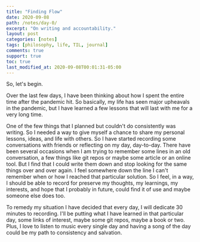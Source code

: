 ```yaml
---
title: "Finding Flow"
date: 2020-09-08
path: /notes/day-0/
excerpt: "On writing and accountability."
layout: post
categories: [notes]
tags: [philosophy, life, TIL, journal]
comments: true
support: true
toc: true
last_modified_at: 2020-09-08T00:01:31-05:00
---
```


So, let's begin.

Over the last few days, I have been thinking about how I spent the entire time after the pandemic hit. So basically, my life has seen major upheavals in the pandemic, but I have learned a few lessons that will last with me for a very long time.

One of the few things that I planned but couldn't do consistently was writing. So I needed a way to give myself a chance to share my personal lessons, ideas, and life with others. So I have started recording some conversations with friends or reflecting on my day, day-to-day. There have been several occasions when I am trying to remember some lines in an old conversation, a few things like git repos or maybe some article or an online tool. But I find that I could write them down and stop looking for the same things over and over again. I feel somewhere down the line I can't remember when or how I reached that particular solution. So I feel, in a way, I should be able to record for preserve my thoughts, my learnings, my interests, and hope that I probably in future, could find it of use and maybe someone else does too.

To remedy my situation I have decided that every day, I will dedicate 30 minutes to recording. I'll be putting what I have learned in that particular day, some links of interest, maybe some git repos, maybe a book or two. Plus, I love to listen to music every single day and having a song of the day could be my path to consistency and salvation.
